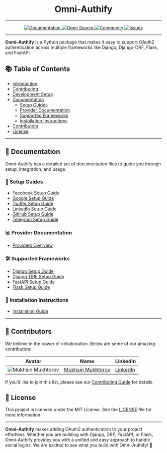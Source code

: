 <h1 align="center">Omni-Authify</h1>

---

<div align="center">
    <a href="https://mukhsin-gitbook.gitbook.io/omni-authify/">
        <img src="https://img.shields.io/static/v1?message=Documented%20on%20GitBook&logo=gitbook&logoColor=ffffff&label=%20&labelColor=5c5c5c&color=3F89A1" alt="Documentation"/>
    </a>
    <a href="https://github.com/Omni-Libraries/omni-authify.git">
        <img src="https://img.shields.io/badge/Open_Source-❤️-FDA599?style=flat" alt="Open Source"/>
    </a>
    <a href="https://discord.gg/BQrvDpcw">
        <img src="https://img.shields.io/badge/Community-Join%20Us-blueviolet" alt="Community"/>
    </a>
    <a href="https://github.com/Omni-Libraries/omni-authify/issues">
        <img src="https://img.shields.io/github/issues/Omni-Libraries/omni-authify" alt="Issues"/>
    </a>
</div>

---

**Omni-Authify** is a Python package that makes it easy to support OAuth2 authentication across multiple frameworks like Django, Django-DRF, Flask, and FastAPI.

## 📚 Table of Contents
- [Introduction](#omni-authify)
- [Contributing](#contributing)
- [Development Setup](#development-setup)
- [Documentation](#documentation)
  - [Setup Guides](#setup-guides)
  - [Provider Documentation](#provider-documentation)
  - [Supported Frameworks](#supported-frameworks)
  - [Installation Instructions](#installation-instructions)
- [Contributors](#contributors)
- [License](#license)

---

## 📄 Documentation

Omni-Authify has a detailed set of documentation files to guide you through setup, integration, and usage.

### 📖 Setup Guides
- [Facebook Setup Guide](docs/setup_guide/facebook.md)
- [Google Setup Guide](docs/setup_guide/google.md)
- [Twitter Setup Guide](docs/setup_guide/twitter.md)
- [LinkedIn Setup Guide](docs/setup_guide/linkedin.md)
- [GitHub Setup Guide](docs/setup_guide/github.md)
- [Telegram Setup Guide](docs/setup_guide/telegram.md)

### 📊 Provider Documentation
- [Providers Overview](docs/providers.md)

### 🛠️ Supported Frameworks
- [Django Setup Guide](docs/usage/django.md)
- [Django-DRF Setup Guide](docs/usage/django-drf.md)
- [FastAPI Setup Guide](docs/usage/fastapi.md)
- [Flask Setup Guide](docs/usage/flask.md)

### 🚀 Installation Instructions
- [Installation Guide](docs/installation.md)

---

## 👥 Contributors

We believe in the power of collaboration. Below are some of our amazing contributors:

| Avatar | Name | LinkedIn |
|--------|------|----------|
| ![Mukhsin Mukhtorov](https://gravatar.com/muxtorov) | [Mukhsin Mukhtorov](https://github.com/Mukhsin0508) | [LinkedIn](https://www.linkedin.com/in/mukhsin-mukhtorov-58b26221b/) |

If you’d like to join this list, please see our [Contributing Guide](CONTRIBUTING.md) for details.

## 📜 License

This project is licensed under the MIT License. See the [LICENSE](../LICENSE) file for more information.

---

**Omni-Authify** makes adding OAuth2 authentication to your project effortless. Whether you are building with Django, DRF, FastAPI, or Flask, Omni-Authify provides you with a unified and easy approach to handle social logins. We are excited to see what you build with Omni-Authify! 🚀

